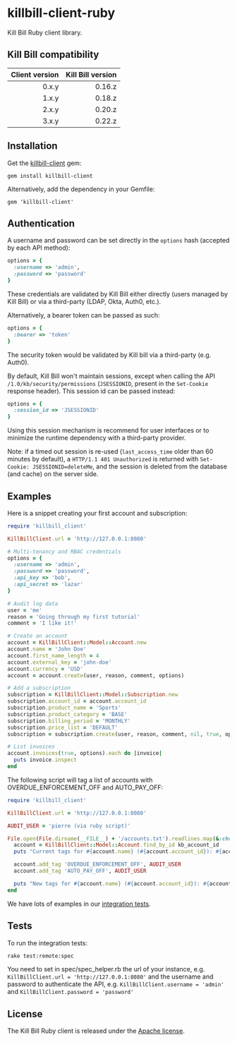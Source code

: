 killbill-client-ruby
====================

Kill Bill Ruby client library.

Kill Bill compatibility
-----------------------

| Client version | Kill Bill version |
| -------------: | ----------------: |
| 0.x.y          | 0.16.z            |
| 1.x.y          | 0.18.z            |
| 2.x.y          | 0.20.z            |
| 3.x.y          | 0.22.z            |

Installation
------------

Get the [killbill-client](https://rubygems.org/gems/killbill-client) gem:

```
gem install killbill-client
```

Alternatively, add the dependency in your Gemfile:

```
gem 'killbill-client'
```

Authentication
--------------

A username and password can be set directly in the `options` hash (accepted by each API method):
```ruby
options = {
  :username => 'admin',
  :password => 'password'
}
```
These credentials are validated by Kill Bill either directly (users managed by Kill Bill) or via a third-party (LDAP, Okta, Auth0, etc.).

Alternatively, a bearer token can be passed as such:
```ruby
options = {
  :bearer => 'token'
}
```
The security token would be validated by Kill bill via a third-party (e.g. Auth0).

By default, Kill Bill won't maintain sessions, except when calling the API `/1.0/kb/security/permissions` (`JSESSIONID`, present in the `Set-Cookie` response header).
This session id can be passed instead:
```ruby
options = {
  :session_id => 'JSESSIONID'
}
```
Using this session mechanism is recommend for user interfaces or to minimize the runtime dependency with a third-party provider.

Note: if a timed out session is re-used (`last_access_time` older than 60 minutes by default), a `HTTP/1.1 401 Unauthorized` is returned with `Set-Cookie: JSESSIONID=deleteMe`, and the session is deleted from the database (and cache) on the server side.

Examples
--------

Here is a snippet creating your first account and subscription:

```ruby
require 'killbill_client'

KillBillClient.url = 'http://127.0.0.1:8080'

# Multi-tenancy and RBAC credentials
options = {
  :username => 'admin',
  :password => 'password',
  :api_key => 'bob',
  :api_secret => 'lazar'
}

# Audit log data
user = 'me'
reason = 'Going through my first tutorial'
comment = 'I like it!'

# Create an account
account = KillBillClient::Model::Account.new
account.name = 'John Doe'
account.first_name_length = 4
account.external_key = 'john-doe'
account.currency = 'USD'
account = account.create(user, reason, comment, options)

# Add a subscription
subscription = KillBillClient::Model::Subscription.new
subscription.account_id = account.account_id
subscription.product_name = 'Sports'
subscription.product_category = 'BASE'
subscription.billing_period = 'MONTHLY'
subscription.price_list = 'DEFAULT'
subscription = subscription.create(user, reason, comment, nil, true, options)

# List invoices
account.invoices(true, options).each do |invoice|
  puts invoice.inspect
end
```

The following script will tag a list of accounts with OVERDUE_ENFORCEMENT_OFF and AUTO_PAY_OFF:

```ruby
require 'killbill_client'

KillBillClient.url = 'http://127.0.0.1:8080'

AUDIT_USER = 'pierre (via ruby script)'

File.open(File.dirname(__FILE__) + '/accounts.txt').readlines.map(&:chomp).each do |kb_account_id|
  account = KillBillClient::Model::Account.find_by_id kb_account_id
  puts "Current tags for #{account.name} (#{account.account_id}): #{account.tags.map(&:tag_definition_name).join(', ')}"

  account.add_tag 'OVERDUE_ENFORCEMENT_OFF', AUDIT_USER
  account.add_tag 'AUTO_PAY_OFF', AUDIT_USER

  puts "New tags for #{account.name} (#{account.account_id}): #{account.tags.map(&:tag_definition_name).join(', ')}"
end
```

We have lots of examples in our [integration tests](https://github.com/killbill/killbill-integration-tests).

Tests
-----

To run the integration tests:

```bash
rake test:remote:spec
```

You need to set in spec/spec_helper.rb the url of your instance, e.g. `KillBillClient.url = 'http://127.0.0.1:8080'` and the username and password to authenticate the API, e.g. `KillBillClient.username = 'admin'` and `KillBillClient.password = 'password'`

## License

The Kill Bill Ruby client is released under the [Apache license](http://www.apache.org/licenses/LICENSE-2.0).
